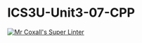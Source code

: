 # ICS3U-Unit3-07-CPP

[![Mr Coxall's Super Linter](https://github.com/joannesanthosh/ICS3U-Unit3-07-CPP/workflows/Mr%20Coxall's%20Super%20Linter/badge.svg)](https://github.com/joannesanthosh/ICS3U-Unit3-07-CPP/actions/)

